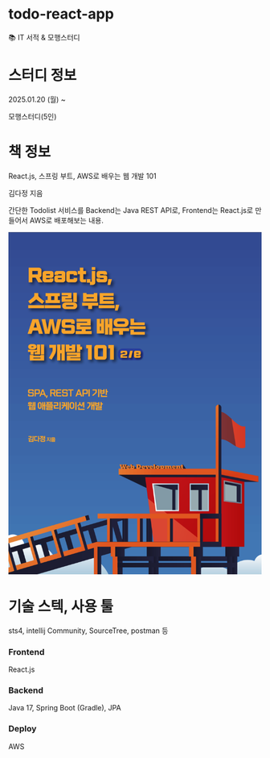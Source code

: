 # todo-react-app
📚 IT 서적 & 모행스터디

# 스터디 정보
2025.01.20 (월) ~

모행스터디(5인)

# 책 정보
React.js, 스프링 부트, AWS로 배우는 웹 개발 101

김다정 지음

간단한 Todolist 서비스를 Backend는 Java REST API로, Frontend는 React.js로 만들어서 AWS로 배포해보는 내용.

![img.png](img.png)

# 기술 스텍, 사용 툴

sts4, intellij Community, SourceTree, postman 등

### Frontend
React.js

### Backend
Java 17, Spring Boot (Gradle), JPA

### Deploy
AWS
